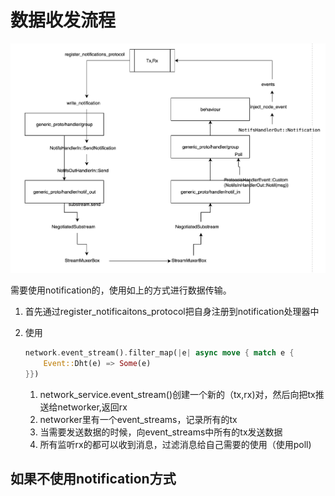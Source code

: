 # 数据收发流程
![](data-flow.png)

需要使用notification的，使用如上的方式进行数据传输。

1. 首先通过register_notificaitons_protocol把自身注册到notification处理器中

2. 使用 
   ```rust 
   network.event_stream().filter_map(|e| async move { match e {
       Event::Dht(e) => Some(e)
   }})
    ```
    1. network_service.event_stream()创建一个新的（tx,rx)对，然后向把tx推送给networker,返回rx
    2. networker里有一个event_streams，记录所有的tx
    3. 当需要发送数据的时候，向event_streams中所有的tx发送数据
    4. 所有监听rx的都可以收到消息，过滤消息给自己需要的使用（使用poll)

## 如果不使用notification方式